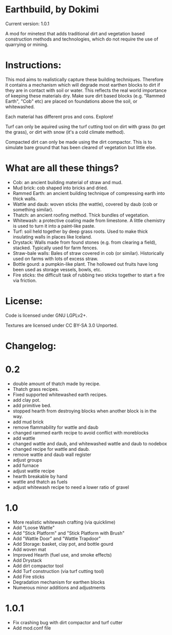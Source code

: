 # Earthbuild, by Dokimi

Current version: 1.0.1

A mod for minetest that adds traditional dirt and vegetation based construction methods and technologies, which do not require the use of quarrying or mining.


# Instructions:
This mod aims to realistically capture these building techniques. Therefore it contains a mechanism which will degrade most earthen blocks to dirt if they are in contact with soil or water. This reflects the real world importance of keeping these materials dry. Make sure dirt based blocks (e.g. "Rammed Earth", "Cob" etc) are placed on foundations above the soil, or whitewashed.

Each material has different pros and cons. Explore!

Turf can only be aquired using the turf cutting tool on dirt with grass (to get the grass), or dirt with snow (it's a cold climate method).

Compacted dirt can only be made using the dirt compactor. This is to simulate bare ground that has been cleared of vegetation but little else.

# What are all these things?
- Cob: an ancient building material of straw and mud.
- Mud brick: cob shaped into bricks and dried.
- Rammed Earth: an ancient building technique of compressing earth into thick walls.
- Wattle and daub: woven sticks (the wattle), covered by daub (cob or something similar).
- Thatch: an ancient roofing method. Thick bundles of vegetation.
- Whitewash: a protective coating made from limestone. A little chemistry is used to turn it into a paint-like paste.
- Turf: soil held together by deep grass roots. Used to make thick insulating walls in places like Iceland.
- Drystack: Walls made from found stones (e.g. from clearing a field), stacked. Typically used for farm fences.
- Straw-bale walls: Bales of straw covered in cob (or similar). Historically used on farms with lots of excess straw.
- Bottle gourd: a pumpkin-like plant. The hollowed out fruits have long been used as storage vessels, bowls, etc.
- Fire sticks: the difficult task of rubbing two sticks together to start a fire via friction.




# License:

Code is licensed under GNU LGPLv2+.

Textures are licensed under CC BY-SA 3.0 Unported.


# Changelog:

# 0.2
- double amount of thatch made by recipe.
- Thatch grass recipes.
- Fixed supported whitewashed earth recipes. 
- add clay pot. 
- add primitive bed. 
- stopped hearth from destroying blocks when another block is in the way. 
- add mud brick
- remove flammability for wattle and daub 
- changed rammed earth recipe to avoid conflict with moreblocks 
- add wattle
- changed wattle and daub, and whitewashed wattle and daub to nodebox
- changed recipe for wattle and daub.
- remove wattle and daub wall register
- adjust groups
- add furnace
- adjust wattle recipe
- hearth breakable by hand
- wattle and thatch as fuels
- adjust whitewash recipe to need a lower ratio of gravel

# 1.0
- More realistic whitewash crafting (via quicklime)
- Add "Loose Wattle"
- Add "Stick Platform" and "Stick Platform with Brush"
- Add "Wattle Door" and "Wattle Trapdoor"
- Add Storage: basket, clay pot, and bottle gourd
- Add woven mat
- Improved Hearth (fuel use, and smoke effects)
- Add Drystack
- Add dirt compactor tool
- Add Turf construction (via turf cutting tool)
- Add Fire sticks
- Degradation mechanism for earthen blocks
- Numerous minor additions and adjustments

# 1.0.1
- Fix crashing bug with dirt compactor and turf cutter
- Add mod.conf file
